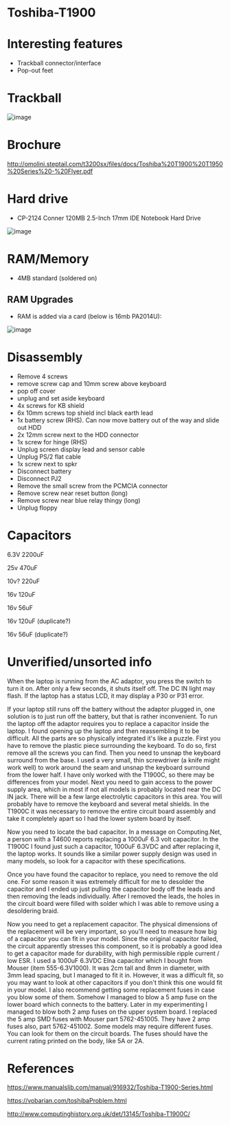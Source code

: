 # Toshiba-T1900

# Interesting features

- Trackball connector/interface
- Pop-out feet

# Trackball

![image](https://user-images.githubusercontent.com/38451588/156770488-37c7c957-8714-483b-a736-505fa913abb9.png)
  

# Brochure

http://omolini.steptail.com/t3200sx/files/docs/Toshiba%20T1900%20T1950%20Series%20-%20Flyer.pdf

# Hard drive

- CP-2124 Conner 120MB 2.5-Inch 17mm IDE Notebook Hard Drive

![image](https://user-images.githubusercontent.com/38451588/156491386-d5c623de-c9ef-4468-9539-4d9eb9a41c10.png)


# RAM/Memory

- 4MB standard (soldered on)

## RAM Upgrades

- RAM is added via a card (below is 16mb PA2014U):

![image](https://user-images.githubusercontent.com/38451588/156770009-b5a31e92-b70c-4d89-8a4e-81fec65d9db3.png)


# Disassembly

- Remove 4 screws
- remove screw cap and 10mm screw above keyboard
- pop off cover
- unplug and set aside keyboard
- 4x screws for KB shield
- 6x 10mm screws top shield incl black earth lead
- 1x battery screw (RHS). Can now move battery out of the way and slide out HDD
- 2x 12mm screw next to the HDD connector
- 1x screw for hinge (RHS)
- Unplug screen display lead and sensor cable
- Unplug PS/2 flat cable
- 1x screw next to spkr
- Disconnect battery
- Disconnect PJ2
- Remove the small screw from the PCMCIA connector
- Remove screw near reset button (long)
- Remove screw near blue relay thingy (long)
- Unplug floppy


# Capacitors

6.3V 2200uF

25v 470uF

10v? 220uF

16v 120uF

16v 56uF

16v 120uF (duplicate?)

16v 56uF (duplicate?)


# Unverified/unsorted info

When the laptop is running from the AC adaptor, you press the switch to turn it on. After only a few seconds, it shuts itself off. The DC IN light may flash. If the laptop has a status LCD, it may display a P30 or P31 error.


If your laptop still runs off the battery without the adaptor plugged in, one solution is to just run off the battery, but that is rather inconvenient. To run the laptop off the adaptor requires you to replace a capacitor inside the laptop. I found opening up the laptop and then reassembling it to be difficult. All the parts are so physically integrated it's like a puzzle. First you have to remove the plastic piece surrounding the keyboard. To do so, first remove all the screws you can find. Then you need to unsnap the keyboard surround from the base. I used a very small, thin screwdriver (a knife might work well) to work around the seam and unsnap the keyboard surround from the lower half. I have only worked with the T1900C, so there may be differences from your model. Next you need to gain access to the power supply area, which in most if not all models is probably located near the DC IN jack. There will be a few large electrolytic capacitors in this area. You will probably have to remove the keyboard and several metal shields. In the T1900C it was necessary to remove the entire circuit board assembly and take it completely apart so I had the lower system board by itself.

Now you need to locate the bad capacitor. In a message on Computing.Net, a person with a T4600 reports replacing a 1000uF 6.3 volt capacitor. In the T1900C I found just such a capacitor, 1000uF 6.3VDC and after replacing it, the laptop works. It sounds like a similar power supply design was used in many models, so look for a capacitor with these specifications.

Once you have found the capacitor to replace, you need to remove the old one. For some reason it was extremely difficult for me to desolder the capacitor and I ended up just pulling the capacitor body off the leads and then removing the leads individually. After I removed the leads, the holes in the circuit board were filled with solder which I was able to remove using a desoldering braid.

Now you need to get a replacement capacitor. The physical dimensions of the replacement will be very important, so you'll need to measure how big of a capacitor you can fit in your model. Since the original capacitor failed, the circuit apparently stresses this component, so it is probably a good idea to get a capacitor made for durability, with high permissible ripple current / low ESR. I used a 1000uF 6.3VDC Elna capacitor which I bought from Mouser (item 555-6.3V1000). It was 2cm tall and 8mm in diameter, with 3mm lead spacing, but I managed to fit it in. However, it was a difficult fit, so you may want to look at other capacitors if you don't think this one would fit in your model. I also recommend getting some replacement fuses in case you blow some of them. Somehow I managed to blow a 5 amp fuse on the lower board which connects to the battery. Later in my experimenting I managed to blow both 2 amp fuses on the upper system board. I replaced the 5 amp SMD fuses with Mouser part 5762-451005. They have 2 amp fuses also, part 5762-451002. Some models may require different fuses. You can look for them on the circuit boards. The fuses should have the current rating printed on the body, like 5A or 2A.


# References

https://www.manualslib.com/manual/916932/Toshiba-T1900-Series.html

https://vobarian.com/toshibaProblem.html


http://www.computinghistory.org.uk/det/13145/Toshiba-T1900C/


